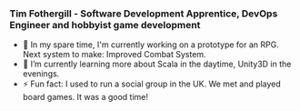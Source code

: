 ### Tim Fothergill - Software Development Apprentice, DevOps Engineer and hobbyist game development

<!--
**TimothyFothergill/TimothyFothergill** is a ✨ _special_ ✨ repository because its `README.md` (this file) appears on your GitHub profile.

Here are some ideas to get you started:

- 🔭 I’m currently working on ...
- 🌱 I’m currently learning ...
- 👯 I’m looking to collaborate on ...
- 🤔 I’m looking for help with ...
- 💬 Ask me about ...
- 📫 How to reach me: ...
- 😄 Pronouns: ...
- ⚡ Fun fact: ...
-->

- 🔭 In my spare time, I'm currently working on a prototype for an RPG. Next system to make: Improved Combat System.
- 🌱 I’m currently learning more about Scala in the daytime, Unity3D in the evenings.
- ⚡ Fun fact: I used to run a social group in the UK. We met and played board games. It was a good time!
